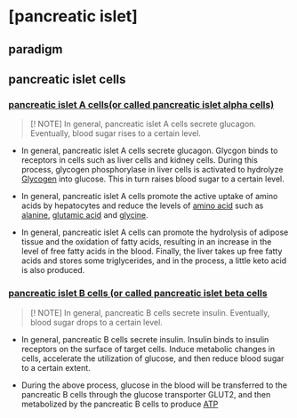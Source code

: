 # [pancreatic islet]
## paradigm
## pancreatic islet cells
### [pancreatic islet A cells(or called pancreatic islet alpha cells)](https://en.wikipedia.org/wiki/Alpha_cell)
> [! NOTE]
> In general, pancreatic islet A cells secrete glucagon. Eventually, blood sugar rises to a certain level.

+ In general, pancreatic islet A cells secrete glucagon. Glycgon binds to receptors in cells such as liver cells and kidney cells. During this process, glycogen phosphorylase in liver cells is activated to hydrolyze [Glycogen](https://en.wikipedia.org/wiki/Glycogen) into glucose. This in turn raises blood sugar to a certain level.

+ In general, pancreatic islet A cells promote the active uptake of amino acids by hepatocytes and reduce the levels of [amino acid](https://en.wikipedia.org/wiki/Amino_acid) such as [alanine](https://en.wikipedia.org/wiki/Alanine), [glutamic acid](https://en.wikipedia.org/wiki/Glutamic_acid) and [glycine](https://en.wikipedia.org/wiki/Glycine).
  
+ In general, pancreatic islet A cells can promote the hydrolysis of adipose tissue and the oxidation of fatty acids, resulting in an increase in the level of free fatty acids in the blood. Finally, the liver takes up free fatty acids and stores some triglycerides, and in the process, a little keto acid is also produced.

### [pancreatic islet B cells (or called pancreatic islet beta cells](https://en.wikipedia.org/wiki/Beta_cell)
> [! NOTE]
> In general, pancreatic B cells secrete insulin. Eventually, blood sugar drops to a certain level.

+ In general, pancreatic B cells secrete insulin. Insulin binds to insulin receptors on the surface of target cells. Induce metabolic changes in cells, accelerate the utilization of glucose, and then reduce blood sugar to a certain extent.
  
+ During the above process, glucose in the blood will be transferred to the pancreatic B cells through the glucose transporter GLUT2, and then metabolized by the pancreatic B cells to produce [ATP](https://en.wikipedia.org/wiki/Adenosine_triphosphate)
